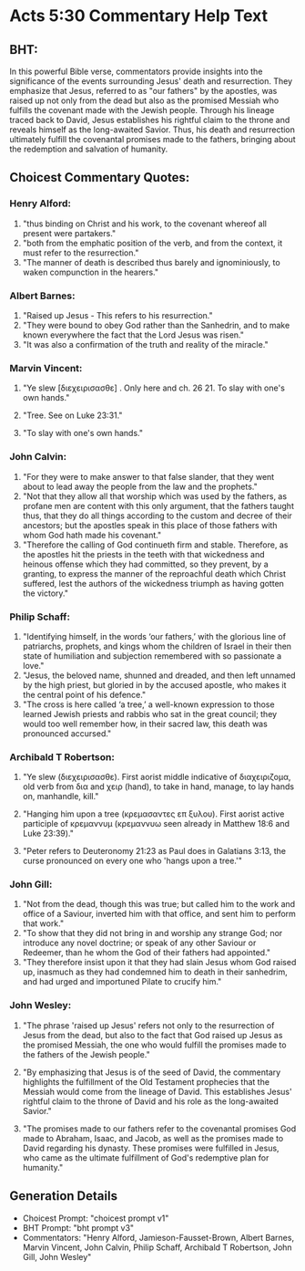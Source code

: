 # Acts 5:30 Commentary Help Text

## BHT:
In this powerful Bible verse, commentators provide insights into the significance of the events surrounding Jesus' death and resurrection. They emphasize that Jesus, referred to as "our fathers" by the apostles, was raised up not only from the dead but also as the promised Messiah who fulfills the covenant made with the Jewish people. Through his lineage traced back to David, Jesus establishes his rightful claim to the throne and reveals himself as the long-awaited Savior. Thus, his death and resurrection ultimately fulfill the covenantal promises made to the fathers, bringing about the redemption and salvation of humanity.

## Choicest Commentary Quotes:
### Henry Alford:
1. "thus binding on Christ and his work, to the covenant whereof all present were partakers."
2. "both from the emphatic position of the verb, and from the context, it must refer to the resurrection."
3. "The manner of death is described thus barely and ignominiously, to waken compunction in the hearers."

### Albert Barnes:
1. "Raised up Jesus - This refers to his resurrection."
2. "They were bound to obey God rather than the Sanhedrin, and to make known everywhere the fact that the Lord Jesus was risen."
3. "It was also a confirmation of the truth and reality of the miracle."

### Marvin Vincent:
1. "Ye slew [διεχειρισασθε] . Only here and ch. 26 21. To slay with one's own hands." 

2. "Tree. See on Luke 23:31." 

3. "To slay with one's own hands."

### John Calvin:
1. "For they were to make answer to that false slander, that they went about to lead away the people from the law and the prophets."
2. "Not that they allow all that worship which was used by the fathers, as profane men are content with this only argument, that the fathers taught thus, that they do all things according to the custom and decree of their ancestors; but the apostles speak in this place of those fathers with whom God hath made his covenant."
3. "Therefore the calling of God continueth firm and stable. Therefore, as the apostles hit the priests in the teeth with that wickedness and heinous offense which they had committed, so they prevent, by a granting, to express the manner of the reproachful death which Christ suffered, lest the authors of the wickedness triumph as having gotten the victory."

### Philip Schaff:
1. "Identifying himself, in the words ‘our fathers,’ with the glorious line of patriarchs, prophets, and kings whom the children of Israel in their then state of humiliation and subjection remembered with so passionate a love."
2. "Jesus, the beloved name, shunned and dreaded, and then left unnamed by the high priest, but gloried in by the accused apostle, who makes it the central point of his defence."
3. "The cross is here called ‘a tree,’ a well-known expression to those learned Jewish priests and rabbis who sat in the great council; they would too well remember how, in their sacred law, this death was pronounced accursed."

### Archibald T Robertson:
1. "Ye slew (διεχειρισασθε). First aorist middle indicative of διαχειριζομα, old verb from δια and χειρ (hand), to take in hand, manage, to lay hands on, manhandle, kill." 

2. "Hanging him upon a tree (κρεμασαντες επ ξυλου). First aorist active participle of κρεμαννυμ (κρεμαννυω seen already in Matthew 18:6 and Luke 23:39)." 

3. "Peter refers to Deuteronomy 21:23 as Paul does in Galatians 3:13, the curse pronounced on every one who 'hangs upon a tree.'"

### John Gill:
1. "Not from the dead, though this was true; but called him to the work and office of a Saviour, inverted him with that office, and sent him to perform that work." 
2. "To show that they did not bring in and worship any strange God; nor introduce any novel doctrine; or speak of any other Saviour or Redeemer, than he whom the God of their fathers had appointed." 
3. "They therefore insist upon it that they had slain Jesus whom God raised up, inasmuch as they had condemned him to death in their sanhedrim, and had urged and importuned Pilate to crucify him."

### John Wesley:
1. "The phrase 'raised up Jesus' refers not only to the resurrection of Jesus from the dead, but also to the fact that God raised up Jesus as the promised Messiah, the one who would fulfill the promises made to the fathers of the Jewish people."

2. "By emphasizing that Jesus is of the seed of David, the commentary highlights the fulfillment of the Old Testament prophecies that the Messiah would come from the lineage of David. This establishes Jesus' rightful claim to the throne of David and his role as the long-awaited Savior."

3. "The promises made to our fathers refer to the covenantal promises God made to Abraham, Isaac, and Jacob, as well as the promises made to David regarding his dynasty. These promises were fulfilled in Jesus, who came as the ultimate fulfillment of God's redemptive plan for humanity."


## Generation Details
- Choicest Prompt: "choicest prompt v1"
- BHT Prompt: "bht prompt v3"
- Commentators: "Henry Alford, Jamieson-Fausset-Brown, Albert Barnes, Marvin Vincent, John Calvin, Philip Schaff, Archibald T Robertson, John Gill, John Wesley"
